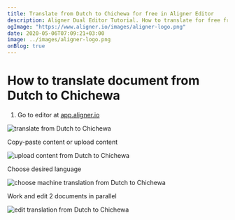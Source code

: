 ```yaml
---
title: Translate from Dutch to Chichewa for free in Aligner Editor
description: Aligner Dual Editor Tutorial. How to translate for free from Dutch to Chichewa. Aligner is multilingual document management platform. 
ogImage: "https://www.aligner.io/images/aligner-logo.png"
date: 2020-05-06T07:09:21+03:00
image: ../images/aligner-logo.png
onBlog: true
---
```


# How to translate document from Dutch to Chichewa

1. Go to editor at [app.aligner.io](https://app.aligner.io "Aligner App web page")

![translate from Dutch to Chichewa](../aligner-blank-editor.png "translate from Dutch to Chichewa")

Copy-paste content or upload content

![upload content from Dutch to Chichewa](../aligner-uploaded-document.png "upload content from Dutch to Chichewa")

Choose desired language

![choose machine translation from Dutch to Chichewa](../aligner-language-dropdown.png "choose machine translation from Dutch to Chichewa")

Work and edit 2 documents in parallel

![edit translation from Dutch to Chichewa](../aligner-double-sitded-editor.png "edit translation from Dutch to Chichewa")

